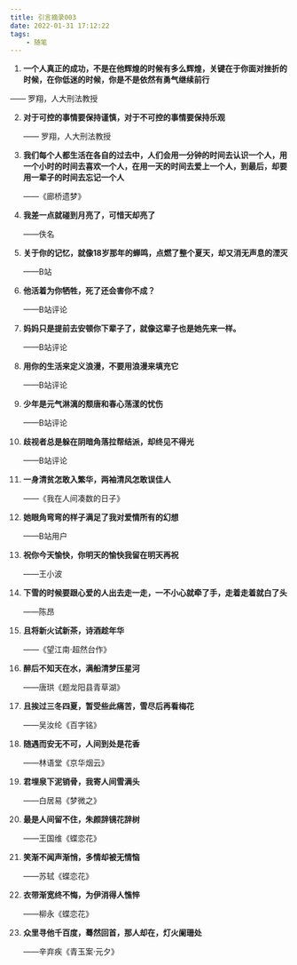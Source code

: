 ```yaml
---
title: 引言摘录003
date: 2022-01-31 17:12:22
tags:
    - 随笔
---
```

1. **一个人真正的成功，不是在他辉煌的时候有多么辉煌，关键在于你面对挫折的时候，在你低迷的时候，你是不是依然有勇气继续前行**
<!--more-->
   —— 罗翔，人大刑法教授

2. **对于可控的事情要保持谨慎，对于不可控的事情要保持乐观**

   —— 罗翔，人大刑法教授

3. **我们每个人都生活在各自的过去中，人们会用一分钟的时间去认识一个人，用一个小时的时间去喜欢一个人，在用一天的时间去爱上一个人，到最后，却要用一辈子的时间去忘记一个人**

   ——《廊桥遗梦》

4. **我差一点就碰到月亮了，可惜天却亮了**

   ——佚名

5. **关于你的记忆，就像18岁那年的蝉鸣，点燃了整个夏天，却又消无声息的湮灭**

   ——B站

6. **他活着为你牺牲，死了还会害你不成？**

   ——B站评论

7. **妈妈只是提前去安顿你下辈子了，就像这辈子也是她先来一样。**

   ——B站评论

8. **用你的生活来定义浪漫，不要用浪漫来填充它**

   ——B站评论

9. **少年是元气淋漓的颓唐和春心荡漾的忧伤**

   ——B站评论

10. **歧视者总是躲在阴暗角落拉帮结派，却终见不得光**

    ——B站评论

11. **一身清贫怎敢入繁华，两袖清风怎敢误佳人**

    ——《我在人间凑数的日子》

12. **她眼角弯弯的样子满足了我对爱情所有的幻想**

    ——B站用户

13. **祝你今天愉快，你明天的愉快我留在明天再祝**

    ——王小波

14. **下雪的时候要跟心爱的人出去走一走，一不小心就牵了手，走着走着就白了头**

    ——陈昂

15. **且将新火试新茶，诗酒趁年华**

    ——《望江南·超然台作》

16. **醉后不知天在水，满船清梦压星河**

    ——唐珙《题龙阳县青草湖》

17. **且挨过三冬四夏，暂受些此痛苦，雪尽后再看梅花**

    ——吴汝纶《百字铭》

18. **随遇而安无不可，人间到处是花香**

    ——林语堂《京华烟云》

19. **君埋泉下泥销骨，我寄人间雪满头**

    ——白居易《梦微之》

20. **最是人间留不住，朱颜辞镜花辞树**

    ——王国维《蝶恋花》

21. **笑渐不闻声渐悄，多情却被无情恼**

    ——苏轼《蝶恋花》

22. **衣带渐宽终不悔，为伊消得人憔悴**

    ——柳永《蝶恋花》

23. **众里寻他千百度，蓦然回首，那人却在，灯火阑珊处**

    ——辛弃疾《青玉案·元夕》